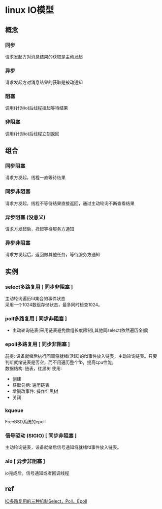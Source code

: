 # linux IO模型

## 概念  
### 同步  
请求发起方对消息结果的获取是主动发起  
  
### 异步  
请求发起方对消息结果的获取是被动通知  
  
### 阻塞  
调用(针对io)后线程挂起等待结果  
  
### 非阻塞  
调用(针对io)后线程立刻返回  
  
## 组合  
### 同步阻塞  
请求方发起，线程一直等待结果  
  
### 同步非阻塞  
请求方发起，线程不等待结果直接返回，通过主动轮询不断查看结果  
  
### 异步阻塞 (没意义)  
请求方发起后，挂起等待服务方通知  
  
### 异步非阻塞  
请求方发起后，返回做其他任务，等待服务方通知  
  
## 实例  
### select多路复用 [ 同步非阻塞 ]  
主动轮询遍历fd集合的事件状态  
采用一个1024数组存储状态，最多同时检查1024。  
  
### poll多路复用 [ 同步非阻塞 ]  
- 主动轮询链表(采用链表避免数组长度限制),其他同select(依然遍历全部)  
  
### epoll多路复用 [ 同步非阻塞 ]    
前提: 设备就绪后执行回调将就绪(活跃)的fd事件放入链表，主动轮询链表。只要判断就绪链表是否空，而不用遍历整个fb，提高cpu性能。  
数据结构: 链表，红黑树
使用: 
- 创建
- 获取句柄: 遍历链表
- 增删改事件: 操作红黑树
- 关闭

### kqueue
FreeBSD系统的epoll  
  
### 信号驱动 (SIGIO) [ 同步非阻塞 ]  
主动轮询链表，设备就绪后信号通知将就绪fd事件放入链表。  
  
### aio [ 异步非阻塞 ]  
io完成后，信号通知或者回调线程  
  
## ref
[ IO多路复用的三种机制Select，Poll，Epoll ](https://www.jianshu.com/p/397449cadc9a)